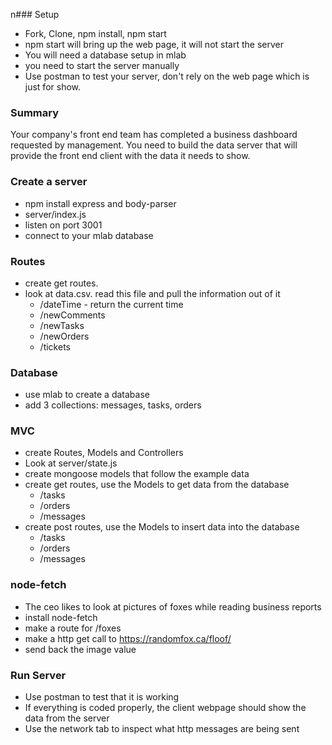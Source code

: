 n### Setup
* Fork, Clone, npm install, npm start
* npm start will bring up the web page, it will not start the server
* You will need a database setup in mlab
* you need to start the server manually
* Use postman to test your server, don't rely on the web page which is just for show.


### Summary
Your company's front end team has completed a business dashboard requested by management. You need to build the data server that will provide the front end client with the data it needs to show.

### Create a server
* npm install express and body-parser
* server/index.js
* listen on port 3001
* connect to your mlab database

### Routes
* create get routes.
* look at data.csv. read this file and pull the information out of it
  * /dateTime - return the current time
  * /newComments
  * /newTasks
  * /newOrders
  * /tickets

### Database
* use mlab to create a database
* add 3 collections: messages, tasks, orders


### MVC
* create Routes, Models and Controllers
* Look at server/state.js
* create mongoose models that follow the example data
* create get routes, use the Models to get data from the database
  * /tasks
  * /orders
  * /messages
* create post routes, use the Models to insert data into the database
  * /tasks 
  * /orders
  * /messages 


### node-fetch
* The ceo likes to look at pictures of foxes while reading business reports
* install node-fetch
* make a route for /foxes
* make a http get call to https://randomfox.ca/floof/
* send back the image value


### Run Server
* Use postman to test that it is working
* If everything is coded properly, the client webpage should show the data from the server
* Use the network tab to inspect what http messages are being sent





